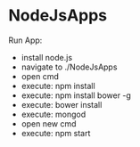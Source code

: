 # NodeJsApps

Run App:

- install node.js
- navigate to ./NodeJsApps
- open cmd
- execute: npm install 
- execute: npm install bower -g 
- execute: bower install
- execute: mongod
- open new cmd
- execute: npm start
